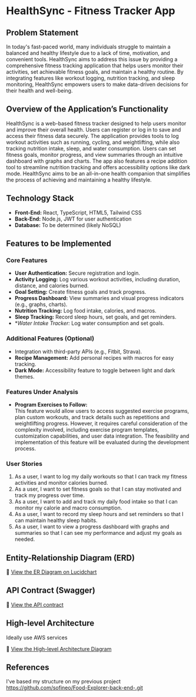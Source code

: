 # HealthSync - Fitness Tracker App

## Problem Statement

In today's fast-paced world, many individuals struggle to maintain a balanced and healthy lifestyle due to a lack of time, motivation, and convenient tools. HealthSync aims to address this issue by providing a comprehensive fitness tracking application that helps users monitor their activities, set achievable fitness goals, and maintain a healthy routine. By integrating features like workout logging, nutrition tracking, and sleep monitoring, HealthSync empowers users to make data-driven decisions for their health and well-being.

## Overview of the Application’s Functionality

HealthSync is a web-based fitness tracker designed to help users monitor and improve their overall health. Users can register or log in to save and access their fitness data securely. The application provides tools to log workout activities such as running, cycling, and weightlifting, while also tracking nutrition intake, sleep, and water consumption. Users can set fitness goals, monitor progress, and view summaries through an intuitive dashboard with graphs and charts. The app also features a recipe addition tool to streamline nutrition tracking and offers accessibility options like dark mode. HealthSync aims to be an all-in-one health companion that simplifies the process of achieving and maintaining a healthy lifestyle.

## Technology Stack

- **Front-End:** React, TypeScript, HTML5, Tailwind CSS
- **Back-End:** Node.js, JWT for user authentication
- **Database:** To be determined (likely NoSQL)

## Features to be Implemented

### Core Features

- **User Authentication:** Secure registration and login.
- **Activity Logging:** Log various workout activities, including duration, distance, and calories burned.
- **Goal Setting:** Create fitness goals and track progress.
- **Progress Dashboard:** View summaries and visual progress indicators (e.g., graphs, charts).
- **Nutrition Tracking:** Log food intake, calories, and macros.
- **Sleep Tracking:** Record sleep hours, set goals, and get reminders.
- \*_Water Intake Tracker:_ Log water consumption and set goals.

### Additional Features (Optional)

- Integration with third-party APIs (e.g., Fitbit, Strava).
- **Recipe Management:** Add personal recipes with macros for easy tracking.
- **Dark Mode:** Accessibility feature to toggle between light and dark themes.

### Features Under Analysis

- **Program Exercises to Follow:**\
  This feature would allow users to access suggested exercise programs, plan custom workouts, and track details such as repetitions and weightlifting progress. However, it requires careful consideration of the complexity involved, including exercise program templates, customization capabilities, and user data integration. The feasibility and implementation of this feature will be evaluated during the development process.

### User Stories

1. As a user, I want to log my daily workouts so that I can track my fitness activities and monitor calories burned.
2. As a user, I want to set fitness goals so that I can stay motivated and track my progress over time.
3. As a user, I want to add and track my daily food intake so that I can monitor my calorie and macro consumption.
4. As a user, I want to record my sleep hours and set reminders so that I can maintain healthy sleep habits.
5. As a user, I want to view a progress dashboard with graphs and summaries so that I can see my performance and adjust my goals as needed.

## Entity-Relationship Diagram (ERD)

🔗 [View the ER Diagram on Lucidchart](https://lucid.app/lucidchart/5fb0775b-8876-48e9-9b47-4054f9f1ce62/edit?viewport_loc=-1080%2C-432%2C2085%2C1149%2C0_0&invitationId=inv_e7e51ade-e78c-4874-8caa-81b322eb0739)

## API Contract (Swagger)

🔗 [View the API contract](http://3.146.34.160:9000/api-docs/)

## High-level Architecture

Ideally use AWS services

🔗 [View the High-level Architecture Diagram](https://lucid.app/lucidchart/e1195048-5845-464f-a663-a39e09e4434b/edit?viewport_loc=-457%2C-550%2C1583%2C873%2C0_0&invitationId=inv_029caeb6-f28c-422a-b167-601720b460d5)

## References

I've based my structure on my previous project
https://github.com/sofineo/Food-Explorer-back-end-.git
